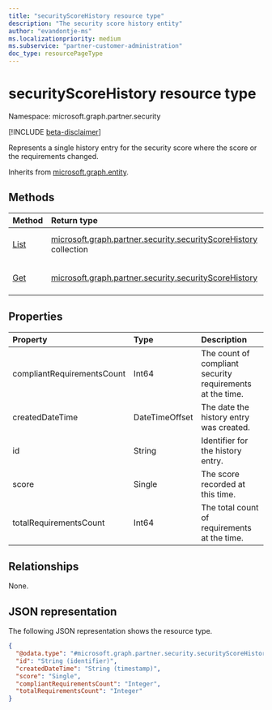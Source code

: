 ```yaml
---
title: "securityScoreHistory resource type"
description: "The security score history entity"
author: "evandontje-ms"
ms.localizationpriority: medium
ms.subservice: "partner-customer-administration"
doc_type: resourcePageType
---
```


# securityScoreHistory resource type

Namespace: microsoft.graph.partner.security

[!INCLUDE [beta-disclaimer](../../includes/beta-disclaimer.md)]

Represents a single history entry for the security score where the score or the requirements changed.


Inherits from [microsoft.graph.entity](../resources/entity.md).

## Methods
|Method|Return type|Description|
|:---|:---|:---|
|[List](../api/partner-security-partnersecurityscore-list-history.md)|[microsoft.graph.partner.security.securityScoreHistory](../resources/partner-security-securityscorehistory.md) collection|Get a list of the [microsoft.graph.partner.security.securityScoreHistory](../resources/partner-security-securityscorehistory.md) objects and their properties.|
|[Get](../api/partner-security-securityscorehistory-get.md)|[microsoft.graph.partner.security.securityScoreHistory](../resources/partner-security-securityscorehistory.md)|Read the properties and relationships of a [microsoft.graph.partner.security.securityScoreHistory](../resources/partner-security-securityscorehistory.md) object.|

## Properties
|Property|Type|Description|
|:---|:---|:---|
|compliantRequirementsCount|Int64|The count of compliant security requirements at the time.|
|createdDateTime|DateTimeOffset|The date the history entry was created.|
|id|String|Identifier for the history entry.|
|score|Single|The score recorded at this time.|
|totalRequirementsCount|Int64|The total count of requirements at the time.|

## Relationships
None.

## JSON representation
The following JSON representation shows the resource type.
<!-- {
  "blockType": "resource",
  "keyProperty": "id",
  "@odata.type": "microsoft.graph.partner.security.securityScoreHistory",
  "baseType": "microsoft.graph.entity",
  "openType": false
}
-->
``` json
{
  "@odata.type": "#microsoft.graph.partner.security.securityScoreHistory",
  "id": "String (identifier)",
  "createdDateTime": "String (timestamp)",
  "score": "Single",
  "compliantRequirementsCount": "Integer",
  "totalRequirementsCount": "Integer"
}
```

